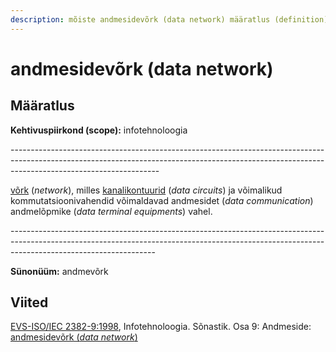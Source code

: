 ```yaml
---
description: mõiste andmesidevõrk (data network) määratlus (definition)
---
```


# andmesidevõrk (data network)

## Määratlus

**Kehtivuspiirkond (scope):** infotehnoloogia

\-------------------------------------------------------------------------------------------------------------------------------------------------------------------------------------------------

[võrk](vork-network.md) (_network_), milles [kanalikontuurid](kanalikontuur-data-circuit.md) (_data circuits_) ja võimalikud kommutatsioonivahendid võimaldavad andmesidet (_data communication_) andmelõpmike (_data terminal equipments_) vahel.

\------------------------------------------------------------------------------------------------------------------------------------------------------------------------------------------------

**Sünonüüm:** andmevõrk

## Viited

[EVS-ISO/IEC 2382-9:1998](http://www.evs.ee/tooted/evs-iso-iec-2382-9-1998), Infotehnoloogia. Sõnastik. Osa 9: Andmeside:[ ](https://www.eki.ee/dict/its/index.cgi?Q=D197D7EE-6C03-1014-88DC-FC5F0DBED45A\&F=GUID\&C01=1\&C02=0\&C10=1)[andmesidevõrk (_data network_)](https://www.eki.ee/dict/its/index.cgi?Q=D197D7EE-6C03-1014-88DC-FC5F0DBED45A\&F=GUID\&C01=1\&C02=0\&C10=1)
